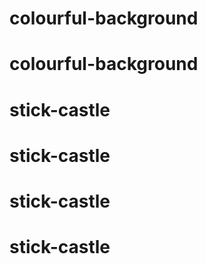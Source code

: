 # colourful-background
# colourful-background
# stick-castle
# stick-castle
# stick-castle
# stick-castle
